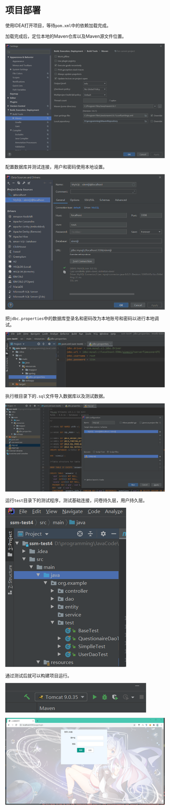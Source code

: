 # 项目部署

使用IDEA打开项目，等待`pom.xml`中的依赖加载完成。

加载完成后，定位本地的Maven仓库以及Maven源文件位置。

![1](./img/00.png)

配置数据库并测试连接，用户和密码使用本地设置。

![2](./img/01.png)

把`jdbc.properties`中的数据库登录名和密码改为本地账号和密码以进行本地调试。

![3](./img/02.png)

执行根目录下的`.sql`文件导入数据库以及测试数据。

![4](./img/03.png)

运行`test`目录下的测试程序，测试基础连接，问卷持久层，用户持久层。

![5](./img/04.png)

通过测试后就可以构建项目运行。

![6](./img/05.png)

![7](./img/06.png)